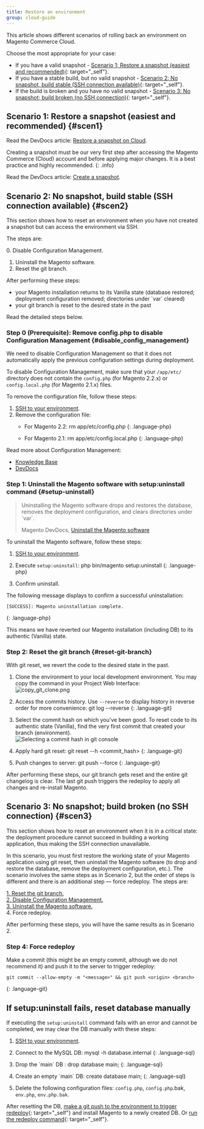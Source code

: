```yaml
---
title: Restore an environment
group: cloud-guide
---
```


This article shows different scenarios of rolling back an environment on Magento Commerce Cloud.

Choose the most appropriate for your case:

* If you have a valid snapshot - [Scenario 1: Restore a snapshot (easiest and recommended)](#scen1){: target="_self"}.
* If you have a stable build, but no valid snapshot - [Scenario 2: No snapshot, build stable (SSH connection available)](scen2){: target="_self"}.
* If the build is broken and you have no valid snapshot - [Scenario 3: No snapshot; build broken (no SSH connection)](scen3){: target="_self"}.

## <span class="wysiwyg-color-green120">Scenario 1: Restore a snapshot (easiest and recommended)</span>   {#scen1}

Read the DevDocs article: [Restore a snapshot on Cloud][1].

Creating a snapshot must be our very first step after accessing the Magento Commerce (Cloud) account and before applying major changes. It is a best practice and highly recommended.
{: .info}

Read the DevDocs article: [Create a snapshot][2].

## <span class="wysiwyg-color-orange110">Scenario 2: No snapshot, build stable (SSH connection available)</span>   {#scen2}

This section shows how to reset an environment when you have not created a snapshot but can access the environment via SSH.

The steps are:

0\. Disable Configuration Management.  
 1. Uninstall the Magento software.  
 2. Reset the git branch.

After performing these steps:

* your Magento installation returns to its Vanilla state (database restored; deployment configuration removed; directories under \`var\` cleared)
* your git branch is reset to the desired state in the past

Read the detailed steps below.

### Step 0 (Prerequisite): Remove config.php to disable Configuration Management   {#disable_config_management}

We need to disable Configuration Management so that it does not automatically apply the previous configuration settings during deployment.

To disable Configuration Management, make sure that your `/app/etc/` directory does not contain the `config.php` (for Magento 2.2.x) or `config.local.php` (for Magento 2.1.x) files.

To remove the configuration file, follow these steps:

1.  [SSH to your environment][3].
2.  Remove the configuration file:
    * For Magento 2.2:
          rm app/etc/config.php
      {: .language-php}
    
    * For Magento 2.1:
          rm app/etc/config.local.php
      {: .language-php}

Read more about Configuration Management:

* [Knowledge Base][4]
* [DevDocs][5]

### Step 1: Uninstall the Magento software with setup:uninstall command   {#setup-uninstall}

> Uninstalling the Magento software drops and restores the database, removes the deployment configuration, and clears directories under \`var\`.
> 
> Magento DevDocs, [Uninstall the Magento software][6]

To uninstall the Magento software, follow these steps:

1.  [SSH to your environment][3].
2.  Execute `setup:uninstall`\:
        php bin/magento setup:uninstall
    {: .language-php}

3.  Confirm uninstall.

The following message displays to confirm a successful uninstallation:

    [SUCCESS]: Magento uninstallation complete.
{: .language-php}

This means we have reverted our Magento installation (including DB) to its authentic (Vanilla) state.

### Step 2: Reset the git branch   {#reset-git-branch}

With git reset, we revert the code to the desired state in the past.

1.  Clone the environment to your local development environment. You may copy the command in your Project Web Interface:  
     ![copy\_git\_clone.png](images/copy_git_clone.png)
2.  Access the commits history. Use `--reverse` to display history in reverse order for more convenience:
        git log --reverse
    {: .language-git}

3.  Select the commit hash on which you\'ve been good. To reset code to its authentic state (Vanilla), find the very first commit that created your branch (environment).  
     ![Selecting a commit hash in git console](images/select_commit_hash.png)
4.  Apply hard git reset:
        git reset --h <commit_hash>
    {: .language-git}

5.  Push changes to server:
        git push --force <origin> <branch>
    {: .language-git}

After performing these steps, our git branch gets reset and the entire git changelog is clear. The last git push triggers the redeploy to apply all changes and re-install Magento.

## <span class="wysiwyg-color-red110">Scenario 3: No snapshot; build broken (no SSH connection)</span>   {#scen3}

This section shows how to reset an environment when it is in a critical state: the deployment procedure cannot succeed in building a working application, thus making the SSH connection unavailable.

In this scenario, you must first restore the working state of your Magento application using git reset, then uninstall the Magento software (to drop and restore the database, remove the deployment configuration, etc.). The scenario involves the same steps as in Scenario 2, but the order of steps is different and there is an additional step — force redeploy. The steps are:

[1. Reset the git branch.][7]  
 [2. Disable Configuration Management.][8]  
 [3. Uninstall the Magento software.][9]  
 4. Force redeploy.

After performing these steps, you will have the same results as in Scenario 2.

### Step 4: Force redeploy

Make a commit (this might be an empty commit, although we do not recommend it) and push it to the server to trigger redeploy:

    git commit --allow-empty -m "<message>" && git push <origin> <branch>
{: .language-git}

## If setup:uninstall fails, reset database manually

If executing the `setup:uninstall` command fails with an error and cannot be completed, we may clear the DB manually with these steps:

1.  [SSH to your environment][3].
2.  Connect to the MySQL DB:
        mysql -h database.internal
    {: .language-sql}

3.  Drop the \`main\` DB :
        drop database main;
    {: .language-sql}

4.  Create an empty \`main\` DB:
        create database main;
    {: .language-sql}

5.  Delete the following configuration files: `config.php`, `config.php`.bak, `env.php`, `env.php.bak`.

After resetting the DB, [make a git push to the environment to trigger redeploy][10]{: target="_self"} and install Magento to a newly created DB. Or [run the redeploy command][11]{: target="_self"}.



[1]: http://devdocs.magento.com/guides/v2.2/cloud/project/project-webint-snap.html#restore-snapshot
[2]: http://devdocs.magento.com/guides/v2.2/cloud/project/project-webint-snap.html#create-snapshot
[3]: http://devdocs.magento.com/guides/v2.2/cloud/env/environments-ssh.html#ssh
[4]: reduce-deployment-downtime-on-magento-cloud-with-configuration-management.md
[5]: http://devdocs.magento.com/guides/v2.2/cloud/live/sens-data-over.html
[6]: http://devdocs.magento.com/guides/v2.2/install-gde/install/cli/install-cli-uninstall.html#instgde-install-uninstall
[7]: reduce-deployment-downtime-on-magento-cloud-with-configuration-management.md#reset-git-branch
[8]: reduce-deployment-downtime-on-magento-cloud-with-configuration-management.md#disable_config_management
[9]: reduce-deployment-downtime-on-magento-cloud-with-configuration-management.md#setup-uninstall
[10]: https://devdocs.magento.com/guides/v2.3/cloud/reference/cli-ref-topic.html#git-commands
[11]: https://devdocs.magento.com/guides/v2.3/cloud/reference/cli-ref-topic.html#environment-commands